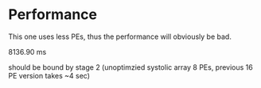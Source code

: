 # Performance

This one uses less PEs, thus the performance will obviously be bad.

8136.90 ms

should be bound by stage 2 (unoptimzied systolic array 8 PEs, previous 16 PE version takes ~4 sec)